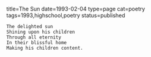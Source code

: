 title=The Sun
date=1993-02-04
type=page
cat=poetry
tags=1993,highschool,poetry
status=published
~~~~~~
The delighted sun
Shining upon his children
Through all eternity
In their blissful home
Making his children content.
